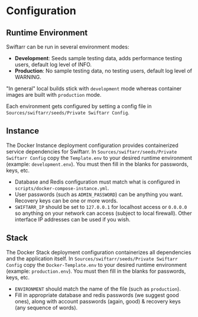 Configuration
=============

Runtime Environment
-------------------
Swiftarr can be run in several environment modes:

* **Development**: Seeds sample testing data, adds performance testing users, default log level of INFO.
* **Production**: No sample testing data, no testing users, default log level of WARNING.

"In general" local builds stick with `development` mode whereas container images are built with `production` mode.

Each environment gets configured by setting a config file in `Sources/swiftarr/seeds/Private Swiftarr Config`.

Instance
--------
The Docker Instance deployment configuration provides containerized service dependencies for Swiftarr. In
`Sources/swiftarr/seeds/Private Swiftarr Config` copy the `Template.env` to your desired runtime environment (example: `development.env`). You must then fill in the blanks for passwords, keys, etc.
* Database and Redis configuration must match what is configured in `scripts/docker-compose-instance.yml`.
* User passwords (such as `ADMIN_PASSWORD`) can be anything you want. Recovery keys can be one or more words.
* `SWIFTARR_IP` should be set to `127.0.0.1` for localhost access or `0.0.0.0` so anything on your network can access (subject to local firewall). Other interface IP addresses can be used if you wish.

Stack
-----
The Docker Stack deployment configuration containerizes all dependencies and the application itself. In
`Sources/swiftarr/seeds/Private Swiftarr Config` copy the `Docker-Template.env` to your desired runtime environment (example: `production.env`). You must then fill in the blanks for passwords, keys, etc.
* `ENVIRONMENT` should match the name of the file (such as `production`).
* Fill in appropriate database and redis passwords (we suggest good ones), along with account passwords (again, good) & recovery keys (any sequence of words).
